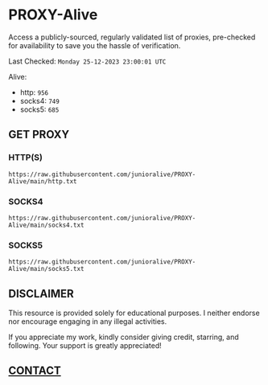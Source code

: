 # PROXY-Alive

Access a publicly-sourced, regularly validated list of proxies, pre-checked for availability to save you the hassle of verification.

Last Checked: `Monday 25-12-2023 23:00:01 UTC`

Alive:
- http: `956`
- socks4: `749`
- socks5: `685`

## GET PROXY

### HTTP(S)

```https://raw.githubusercontent.com/junioralive/PROXY-Alive/main/http.txt```

### SOCKS4

```https://raw.githubusercontent.com/junioralive/PROXY-Alive/main/socks4.txt```

### SOCKS5

```https://raw.githubusercontent.com/junioralive/PROXY-Alive/main/socks5.txt```

## DISCLAIMER

This resource is provided solely for educational purposes. I neither endorse nor encourage engaging in any illegal activities.

If you appreciate my work, kindly consider giving credit, starring, and following. Your support is greatly appreciated! 

## [CONTACT](https://t.me/TheJuniorAlive)
